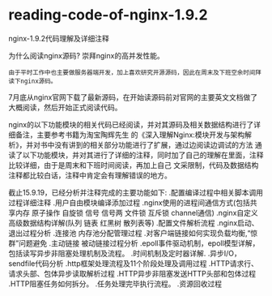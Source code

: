 # reading-code-of-nginx-1.9.2
nginx-1.9.2代码理解及详细注释

为什么阅读nginx源码?
    崇拜nginx的高并发性能。
	
	由于平时工作中也主要做服务器端开发，加上喜欢研究开源源码，因此在周末及下班空余时间拜读下nginx源码。

7月底从nginx官网下载了最新源码，在开始读源码前对官网的主要英文文档做了大概阅读，然后开始正式阅读代码。

nginx的以下功能模块的相关代码已经阅读，并对其源码及相关数据结构进行了详细备注，主要参考书籍为淘宝陶辉先生
的《深入理解Nginx:模块开发与架构解析》，并对书中没有讲到的相关部分功能进行了扩展，通过边阅读边调试的方法
通读了以下功能模块，并对其进行了详细的注释，同时加了自己的理解在里面，注释比较详细，由于是周末和下班时间阅读，再加上自己
文采限制，代码及数据结构注释都比较白话，注释中肯定会有理解错误的地方。

截止15.9.19，已经分析并注释完成的主要功能如下:
	.配置编译过程中相关脚本调用过程详细注释
	.用户自由模块编译添加过程
	.nginx使用的进程间通信方式(包括共享内存 原子操作 自旋锁 信号 信号两 文件锁 互斥锁 channel通信)
	.nginx自定义高级数据结构详解(队列 链表 红黑树 散列表等)
	.配置文件解析流程
	.nginx启动、退出过程分析
	.连接池 内存池分配管理过程
	.对客户端链接如何实现负载均衡,“惊群”问题避免
	.主动链接 被动链接过程分析
	.epoll事件驱动机制，epoll模型详解，包括读写异步非阻塞处理机制及流程。
	.时间机制及定时器详解.
	.异步I/O，sendfile代码分析
	.http框架处理流程及11个阶段处理及调用过程
	.HTTP请求行、请求头部、包体异步读取解析过程
	.HTTP异步非阻塞发送HTTP头部和包体过程
	.HTTP阻塞任务如何拆分。
	.任务处理完毕执行流程。
	.资源回收过程
	
	
